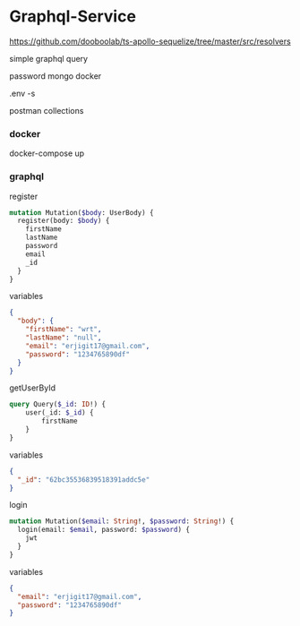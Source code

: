 # Graphql-Service
https://github.com/dooboolab/ts-apollo-sequelize/tree/master/src/resolvers 

simple graphql query 

password mongo docker

.env -s

postman collections

### docker 
docker-compose up

### graphql
register
```graphql
mutation Mutation($body: UserBody) {
  register(body: $body) {
    firstName
    lastName
    password
    email
    _id
  }
}
```
variables
```json
{
  "body": {
    "firstName": "wrt",
    "lastName": "null",
    "email": "erjigit17@gmail.com",
    "password": "1234765890df"
  }
}
```
getUserById
```graphql
query Query($_id: ID!) {
    user(_id: $_id) {
        firstName
    }
}
```
variables
```json
{
  "_id": "62bc35536839518391addc5e"
}
```
login
```graphql
mutation Mutation($email: String!, $password: String!) {
  login(email: $email, password: $password) {
    jwt
  }
}
```
variables
```json
{
  "email": "erjigit17@gmail.com",
  "password": "1234765890df"
}
```
